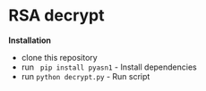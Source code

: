 # RSA decrypt

**Installation**
- clone this repository
- run ``` pip install pyasn1``` - Install dependencies
- run ```python decrypt.py``` - Run script

